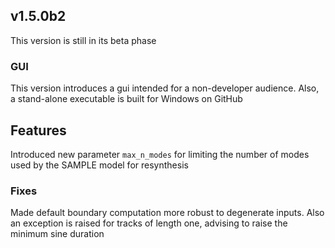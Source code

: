 ## v1.5.0b2
This version is still in its beta phase

### GUI
This version introduces a gui intended for a non-developer audience.
Also, a stand-alone executable is built for Windows on GitHub

## Features
Introduced new parameter `max_n_modes` for limiting the number of modes
used by the SAMPLE model for resynthesis

### Fixes
Made default boundary computation more robust to degenerate inputs. Also
an exception is raised for tracks of length one, advising to raise the
minimum sine duration
